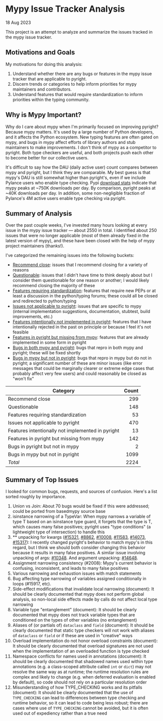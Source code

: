 # Mypy Issue Tracker Analysis
18 Aug 2023

This project is an attempt to analyze and summarize the issues tracked in the mypy issue tracker.

## Motivations and Goals
My motivations for doing this analysis:
1. Understand whether there are any bugs or features in the mypy issue tracker that are applicable to pyright.
2. Discern trends or categories to help inform priorities for mypy maintainers and contributors.
3. Understand features that would require standardization to inform priorities within the typing community.

## Why is Mypy Important?
Why do I care about mypy when I'm primarily focused on improving pyright? Because mypy matters. It's used by a large number of Python developers, and it affects the Python ecosystem. New typing features are often gated on mypy, and bugs in mypy affect efforts of library authors and stub maintainers to make improvements. I don't think of mypy as a competitor to pyright. Both type checkers are useful, and both projects push each other to become better for our collective users.

It's difficult to say how the DAU (daily active user) count compares between mypy and pyright, but I think they are comparable. My best guess is that mypy's DAU is still somewhat higher than pyright's, even if we include Pylance users who enable type checking. Pypi [download stats](https://pypistats.org/packages/mypy) indicate that mypy peaks at ~750K downloads per day. By comparison, pyright peaks at ~40K downloads per day. In addition, some non-negligible fraction of Pylance's 4M active users enable type checking via pyright.

## Summary of Analysis
Over the past couple weeks, I've invested many hours looking at every issue in the mypy issue tracker — about 2550 in total. I identified about 250 issues that were no longer applicable (most of them already fixed in the latest version of mypy), and these have been closed with the help of mypy project maintainers (thanks!).

I've categorized the remaining issues into the following buckets:
* [Recommend close](https://github.com/erictraut/mypy_issues/blob/main/recommend_close.md#features-and-bugs-that-i-recommend-closing): issues that I recommend closing for a variety of reasons
* [Questionable](https://github.com/erictraut/mypy_issues/blob/main/questionable.md#features-and-bugs-that-are-questionable): issues that I didn't have time to think deeply about but I consider them questionable for one reason or another; I would likely recommend closing the majority of these
* [Features requiring standardization](https://github.com/erictraut/mypy_issues/blob/main/questionable.md#features-and-bugs-that-are-questionable): features that require new PEPs or at least a discussion in the python/typing forums; these could all be closed and redirected to python/typing
* [Issues not applicable to pyright](https://github.com/erictraut/mypy_issues/blob/main/not_applicable.md#issues-not-applicable-to-pyright): issues that are specific to mypy (internal implementation suggestions, documentation, stubtest, build improvements, etc.)
* [Features intentionally not implemented in pyright](https://github.com/erictraut/mypy_issues/blob/main/features.md#features-intentionally-not-supported-in-pyright): features that I have intentionally rejected in the past on principle or because I feel it's not feasible
* [Features in pyright but missing from mypy](https://github.com/erictraut/mypy_issues/blob/main/features.md#features-supported-in-pyright-but-missing-from-mypy): features that are already implemented in some form in pyright
* [Bugs in both mypy and pyright](https://github.com/erictraut/mypy_issues/blob/main/bugs.md#bugs-in-both-mypy-and-pyright): bugs that repro in both mypy and pyright; these will be fixed shortly
* [Bugs in mypy but not in pyright](https://github.com/erictraut/mypy_issues/blob/main/bugs.md#bugs-in-mypy-but-not-in-pyright): bugs that repro in mypy but do not in pyright; a significant number of these are minor issues (like error messages that could be marginally clearer or extreme edge cases that probably affect very few users) and could reasonably be closed as "won't fix"


| Category                                          | Count |
| ------------------------------------------------- | ----: |
| Recommend close                                   | 299   |
| Questionable                                      | 148   |
| Features requiring standardization                | 53    |
| Issues not applicable to pyright                  | 470   |
| Features intentionally not implemented in pyright | 13    |
| Features in pyright but missing from mypy         | 142   |
| Bugs in pyright but not in mypy                   | 2     |
| Bugs in mypy but not in pyright                   | 1099  |
| _Total_                                           | 2224  |


## Summary of Top Issues

I looked for common bugs, requests, and sources of confusion. Here's a list sorted roughly by importance.

1. Union vs Join: About 70 bugs would be fixed if this were addressed; could be ported from basedmypy source base
2. isinstance narrowing of a TypeVar: When mypy narrows a variable of type T based on an isinstance type guard, it forgets that the type is T, which causes many false positives; pyright uses "type conditions" (a lightweight type of intersection) to handle this
3. \*\* unpacking for kwargs ([#15321](https://github.com/python/mypy/issues/15321), [#8862](https://github.com/python/mypy/issues/8862), [#10008](https://github.com/python/mypy/issues/10008), [#11583](https://github.com/python/mypy/issues/11583), [#14073](https://github.com/python/mypy/issues/14073), [#15317](https://github.com/python/mypy/issues/15317)): I recently changed pyright's behavior to match mypy's in this regard, but I think we should both consider changing this behavior because it results in many false positives. A similar issue involving unpacking of args: [#10348](https://github.com/python/mypy/issues/10348). And argument unpacking: [#14648](https://github.com/python/mypy/issues/14648
).
4. Assignment narrowing consistency (#2008): Mypy's current behavior is confusing, inconsistent, and leads to many false positives
5. Various narrowing and exhaustion issues with match statements
6. Bug affecting type narrowing of variables assigned conditionally in loops (#15917, etc).
7. Side-effect modifications that invalidate local narrowing (document): It should be clearly documented that mypy does not perform global analysis, so non-local side effects made by calls do not affect local type narrowing
8. Variable type "entanglement" (document): It should be clearly documented that mypy does not track variable types that are conditioned on the types of other variables (no entanglement)
9. Aliases of (or partials of) `dataclass` and `field` (document): It should be clearly documented that static type checkers will not work with aliases of `dataclass` or `field` or if these are used in "creative" ways
10. Overload implementation do not honor overload constraints (document): It should be clearly documented that overload signatures are not used when the implementation of an overloaded function is type checked
11. Namespace conflicts for names used in annotations (document): It should be clearly documented that shadowed names used within type annotations (e.g. a class-scoped attribute called `int` or `dict`) may not resolve the same way as at runtime; the runtime resolution rules are complex and likely to change (e.g. when deferred evaluation is enabled by default), so code should not rely on a particular resolution order
12. Misunderstanding of how TYPE_CHECKING works and its pitfalls (document): It should be clearly documented that the use of `TYPE_CHECKING` can lead to differences between type checking and runtime behavior, so it can lead to code being less robust; there are cases where use of `TYPE_CHECKING` cannot be avoided, but it is often used out of expediency rather than a true need

